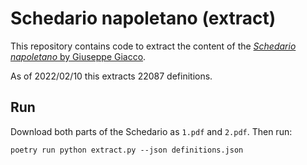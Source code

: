 # Schedario napoletano (extract)

This repository contains code to extract the content of the [<i>Schedario napoletano</i> by Giuseppe Giacco][1].

As of 2022/02/10 this extracts 22087 definitions.

[1]: http://www.vesuvioweb.com/it/2012/01/giuseppe-giacco-schedario-napoletano/

## Run

Download both parts of the Schedario as `1.pdf` and `2.pdf`.
Then run:

    poetry run python extract.py --json definitions.json
